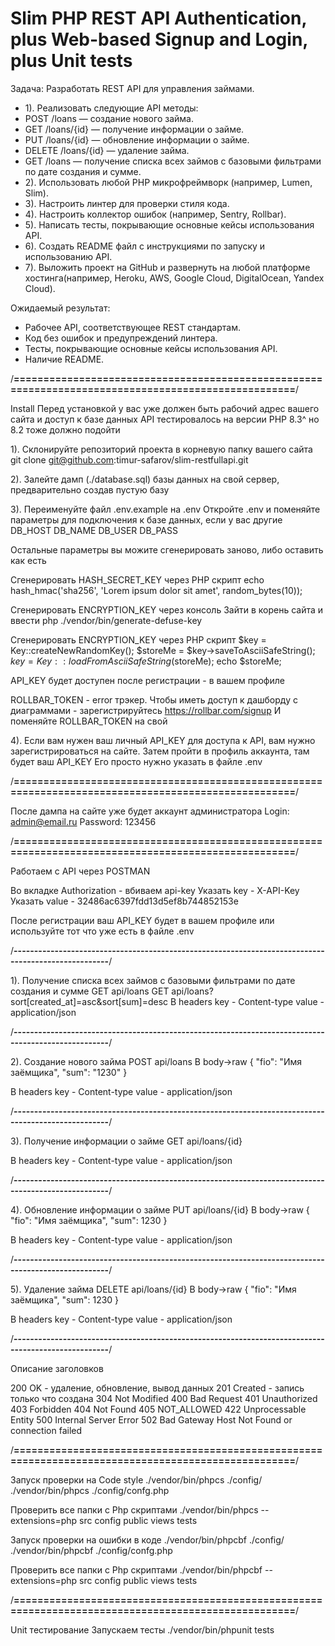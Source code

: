 # Slim PHP REST API Authentication, plus Web-based Signup and Login, plus Unit tests

Задача:
Разработать REST API для управления займами.

* 1). Реализовать следующие API методы:
* POST /loans — создание нового займа.
* GET /loans/{id} — получение информации о займе.
* PUT /loans/{id} — обновление информации о займе.
* DELETE /loans/{id} — удаление займа.
* GET /loans — получение списка всех займов с базовыми фильтрами по дате создания и сумме.
* 2). Использовать любой PHP микрофреймворк (например, Lumen, Slim).
* 3). Настроить линтер для проверки стиля кода.
* 4). Настроить коллектор ошибок (например, Sentry, Rollbar).
* 5). Написать тесты, покрывающие основные кейсы использования API.
* 6). Cоздать README файл с инструкциями по запуску и использованию API.
* 7). Выложить проект на GitHub и развернуть на любой платформе хостинга(например, Heroku, AWS, Google Cloud, DigitalOcean, Yandex Cloud).

Ожидаемый результат:
- Рабочее API, соответствующее REST стандартам.
- Код без ошибок и предупреждений линтера.
- Тесты, покрывающие основные кейсы использования API.
- Наличие README.

/**====================================================================================================**/

Install
Перед установкой у вас уже должен быть рабочий адрес вашего сайта и доступ к базе данных
API тестировалось на версии PHP 8.3^ но 8.2 тоже должно подойти

1). Склонируйте репозиторий проекта в корневую папку вашего сайта
git clone git@github.com:timur-safarov/slim-restfullapi.git

2). Залейте дамп (./database.sql) базы данных на свой сервер, предварительно создав пустую базу

3). Переименуйте файл .env.example на .env
Откройте .env и поменяйте параметры для подключения к базе данных, если у вас другие
DB_HOST
DB_NAME
DB_USER
DB_PASS

Остальные параметры вы можите сгенерировать заново, либо оставить как есть

Сгенерировать HASH_SECRET_KEY через PHP скрипт
echo hash_hmac('sha256', 'Lorem ipsum dolor sit amet', random_bytes(10));

Сгенерировать ENCRYPTION_KEY через консоль
Зайти в корень сайта и ввести
php ./vendor/bin/generate-defuse-key

Сгенерировать ENCRYPTION_KEY через PHP скрипт
$key = Key::createNewRandomKey();
$storeMe = $key->saveToAsciiSafeString();
$key = Key::loadFromAsciiSafeString($storeMe);
echo $storeMe;

API_KEY будет доступен после регистрации - в вашем профиле

ROLLBAR_TOKEN - error трэкер.
Чтобы иметь доступ к дашборду с диаграммами - зарегистрируйтесь
https://rollbar.com/signup
И поменяйте ROLLBAR_TOKEN на свой

4). Если вам нужен ваш личный API_KEY для доступа к API, вам нужно зарегистрироваться на сайте.
Затем пройти в профиль аккаунта, там будет ваш API_KEY
Его просто нужно указать в файле .env

/**====================================================================================================**/

После дампа на сайте уже будет аккаунт администратора
Login: admin@email.ru
Password: 123456

/**====================================================================================================**/

Работаем с API через POSTMAN

Во вкладке Authorization - вбиваем api-key
Указать key - X-API-Key
Указать value - 32486ac6397fdd13d5ef8b744852153e

После регистрации ваш API_KEY будет в вашем профиле или используйте тот что уже есть в файле .env

/**----------------------------------------------------------------------------------------------------**/

1). Получение списка всех займов с базовыми фильтрами по дате создания и сумме
GET api/loans
GET api/loans?sort[created_at]=asc&sort[sum]=desc
В headers
key - Content-type
value - application/json

/**----------------------------------------------------------------------------------------------------**/

2). Создание нового займа
POST api/loans
В body->raw
{
	"fio": "Имя заёмщика",
	"sum": "1230"
}

В headers
key - Content-type
value - application/json

/**----------------------------------------------------------------------------------------------------**/

3). Получение информации о займе
GET api/loans/{id}

В headers
key - Content-type
value - application/json

/**----------------------------------------------------------------------------------------------------**/

4). Обновление информации о займе
PUT api/loans/{id}
В body->raw
{
    "fio": "Имя заёмщика",
    "sum": 1230
}

В headers
key - Content-type
value - application/json

/**----------------------------------------------------------------------------------------------------**/

5). Удаление займа
DELETE api/loans/{id}
В body->raw
{
    "fio": "Имя заёмщика",
    "sum": 1230
}

В headers
key - Content-type
value - application/json

/**----------------------------------------------------------------------------------------------------**/

Описание заголовков

200 OK - удаление, обновление, вывод данных
201 Created - запись только что создана
304 Not Modified
400 Bad Request
401 Unauthorized
403 Forbidden
404 Not Found
405 NOT_ALLOWED
422 Unprocessable Entity
500 Internal Server Error
502 Bad Gateway Host Not Found or connection failed

/**====================================================================================================**/

Запуск проверки на Code style
./vendor/bin/phpcs ./config/
./vendor/bin/phpcs ./config/confg.php

Проверить все папки с Php скриптами
./vendor/bin/phpcs --extensions=php src config public views tests

Запуск проверки на ошибки в коде
./vendor/bin/phpcbf ./config/
./vendor/bin/phpcbf ./config/confg.php

Проверить все папки с Php скриптами
 ./vendor/bin/phpcbf --extensions=php src config public views tests

/**====================================================================================================**/

Unit тестирование
Запускаем тесты
./vendor/bin/phpunit tests